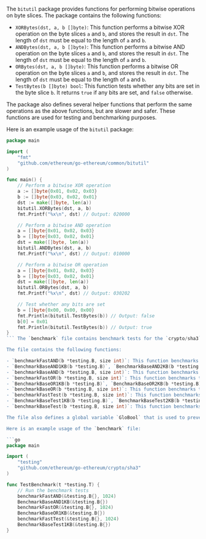 The `bitutil` package provides functions for performing bitwise operations on byte slices. The package contains the following functions:

- `XORBytes(dst, a, b []byte)`: This function performs a bitwise XOR operation on the byte slices `a` and `b`, and stores the result in `dst`. The length of `dst` must be equal to the length of `a` and `b`.
- `ANDBytes(dst, a, b []byte)`: This function performs a bitwise AND operation on the byte slices `a` and `b`, and stores the result in `dst`. The length of `dst` must be equal to the length of `a` and `b`.
- `ORBytes(dst, a, b []byte)`: This function performs a bitwise OR operation on the byte slices `a` and `b`, and stores the result in `dst`. The length of `dst` must be equal to the length of `a` and `b`.
- `TestBytes(b []byte) bool`: This function tests whether any bits are set in the byte slice `b`. It returns `true` if any bits are set, and `false` otherwise.

The package also defines several helper functions that perform the same operations as the above functions, but are slower and safer. These functions are used for testing and benchmarking purposes.

Here is an example usage of the `bitutil` package:

```go
package main

import (
	"fmt"
	"github.com/ethereum/go-ethereum/common/bitutil"
)

func main() {
	// Perform a bitwise XOR operation
	a := []byte{0x01, 0x02, 0x03}
	b := []byte{0x03, 0x02, 0x01}
	dst := make([]byte, len(a))
	bitutil.XORBytes(dst, a, b)
	fmt.Printf("%x\n", dst) // Output: 020000

	// Perform a bitwise AND operation
	a = []byte{0x01, 0x02, 0x03}
	b = []byte{0x03, 0x02, 0x01}
	dst = make([]byte, len(a))
	bitutil.ANDBytes(dst, a, b)
	fmt.Printf("%x\n", dst) // Output: 010000

	// Perform a bitwise OR operation
	a = []byte{0x01, 0x02, 0x03}
	b = []byte{0x03, 0x02, 0x01}
	dst = make([]byte, len(a))
	bitutil.ORBytes(dst, a, b)
	fmt.Printf("%x\n", dst) // Output: 030202

	// Test whether any bits are set
	b = []byte{0x00, 0x00, 0x00}
	fmt.Println(bitutil.TestBytes(b)) // Output: false
	b[0] = 0x01
	fmt.Println(bitutil.TestBytes(b)) // Output: true
}
``` The `benchmark` file contains benchmark tests for the `crypto/sha3` package. The benchmarks test the performance of the `ANDBytes`, `ORBytes`, and `TestBytes` functions.

The file contains the following functions:

- `benchmarkFastAND(b *testing.B, size int)`: This function benchmarks the potentially optimized `ANDBytes` performance. It takes a testing `B` object and a size as input. It creates two byte slices of the given size and performs the `ANDBytes` operation on them repeatedly for the duration of the benchmark.
- `BenchmarkBaseAND1KB(b *testing.B)`, `BenchmarkBaseAND2KB(b *testing.B)`, `BenchmarkBaseAND4KB(b *testing.B)`: These functions benchmark the baseline `ANDBytes` performance for byte slices of size 1KB, 2KB, and 4KB, respectively. They call the `benchmarkBaseAND` function with the appropriate size.
- `benchmarkBaseAND(b *testing.B, size int)`: This function benchmarks the baseline `ANDBytes` performance. It takes a testing `B` object and a size as input. It creates two byte slices of the given size and performs the `safeANDBytes` operation on them repeatedly for the duration of the benchmark.
- `benchmarkFastOR(b *testing.B, size int)`: This function benchmarks the potentially optimized `ORBytes` performance. It takes a testing `B` object and a size as input. It creates two byte slices of the given size and performs the `ORBytes` operation on them repeatedly for the duration of the benchmark.
- `BenchmarkBaseOR1KB(b *testing.B)`, `BenchmarkBaseOR2KB(b *testing.B)`, `BenchmarkBaseOR4KB(b *testing.B)`: These functions benchmark the baseline `ORBytes` performance for byte slices of size 1KB, 2KB, and 4KB, respectively. They call the `benchmarkBaseOR` function with the appropriate size.
- `benchmarkBaseOR(b *testing.B, size int)`: This function benchmarks the baseline `ORBytes` performance. It takes a testing `B` object and a size as input. It creates two byte slices of the given size and performs the `safeORBytes` operation on them repeatedly for the duration of the benchmark.
- `benchmarkFastTest(b *testing.B, size int)`: This function benchmarks the potentially optimized `TestBytes` performance. It takes a testing `B` object and a size as input. It creates a byte slice of the given size and performs the `TestBytes` operation on it repeatedly for the duration of the benchmark.
- `BenchmarkBaseTest1KB(b *testing.B)`, `BenchmarkBaseTest2KB(b *testing.B)`, `BenchmarkBaseTest4KB(b *testing.B)`: These functions benchmark the baseline `TestBytes` performance for byte slices of size 1KB, 2KB, and 4KB, respectively. They call the `benchmarkBaseTest` function with the appropriate size.
- `benchmarkBaseTest(b *testing.B, size int)`: This function benchmarks the baseline `TestBytes` performance. It takes a testing `B` object and a size as input. It creates a byte slice of the given size and performs the `safeTestBytes` operation on it repeatedly for the duration of the benchmark.

The file also defines a global variable `GloBool` that is used to prevent total dead code elimination in the benchmark tests.

Here is an example usage of the `benchmark` file:

```go
package main

import (
	"testing"
	"github.com/ethereum/go-ethereum/crypto/sha3"
)

func TestBenchmark(t *testing.T) {
	// Run the benchmark tests
	benchmarkFastAND(&testing.B{}, 1024)
	BenchmarkBaseAND1KB(&testing.B{})
	benchmarkFastOR(&testing.B{}, 1024)
	BenchmarkBaseOR1KB(&testing.B{})
	benchmarkFastTest(&testing.B{}, 1024)
	BenchmarkBaseTest1KB(&testing.B{})
}
```